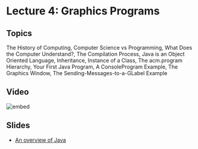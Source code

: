# Lecture 4: Graphics Programs

## Topics

The History of Computing, Computer Science vs Programming, What Does the Computer Understand?, The Compilation Process, Java is an Object Oriented Language, Inheritance, Instance of a Class, The acm.program Hierarchy, Your First Java Program, A ConsoleProgram Example, The Graphics Window, The Sending-Messages-to-a-GLabel Example

## Video

![embed](http://www.youtube.com/embed/nWheM30THaY)

## Slides

* [An overview of Java](04-java.pdf)

